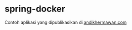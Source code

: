 # spring-docker
Contoh aplikasi yang dipublikasikan di [andikhermawan.com](https://andikhermawan.wordpress.com/?p=642)
